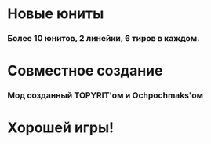 # Новые юниты
### Более 10 юнитов, 2 линейки, 6 тиров в каждом.
# Совместное создание
### Мод созданный TOPYRIT'ом и Ochpochmaks'ом
# Хорошей игры!
